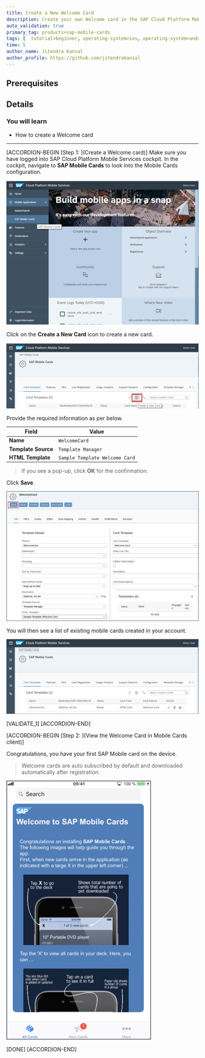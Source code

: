 ```yaml
---
title: Create a New Welcome Card
description: Create your own Welcome card in the SAP Cloud Platform Mobile Services.
auto_validation: true
primary_tag: products>sap-mobile-cards
tags: [  tutorial>beginner, operating-system>ios, operating-system>android, topic>mobile, products>sap-cloud-platform, products>sap-mobile-cards, software-product-function>sap-cloud-platform-mobile-services ]
time: 5
author_name: Jitendra Kansal
author_profile: https://github.com/jitendrakansal
---
```

## Prerequisites

## Details
### You will learn
- How to create a Welcome card

---

[ACCORDION-BEGIN [Step 1: ](Create a Welcome card)]
Make sure you have logged into SAP Cloud Platform Mobile Services cockpit. In the cockpit, navigate to **SAP Mobile Cards** to look into the Mobile Cards configuration.

![MobileCards](img_000.png)

Click on the **Create a New Card** icon to create a new card.

![MobileCards](img_001.png)

Provide the required information as per below.

| Field | Value |
|----|----|
| **Name** | `WelcomeCard` |
| **Template Source** | `Template Manager` |
| **HTML Template** | `Sample Template Welcome Card` |

>If you see a pop-up, click **OK** for the confirmation.

Click **Save**.

![MobileCards](img_009.png)

You will then see a list of existing mobile cards created in your account.

![MobileCards](img_011.png)

[VALIDATE_1]
[ACCORDION-END]

[ACCORDION-BEGIN [Step 2: ](View the Welcome Card in Mobile Cards client)]

Congratulations, you have your first SAP Mobile card on the device.

> Welcome cards are auto subscribed by default and downloaded automatically after registration.

![MobileCards](img_012.png)

[DONE]
[ACCORDION-END]
